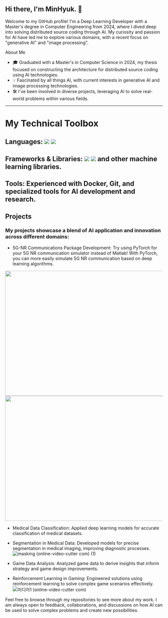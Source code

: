## Hi there, I'm MinHyuk. 👋
Welcome to my GitHub profile! I'm a Deep Learning Developer with a Master's degree in Computer Engineering from 2024, where I dived deep into solving distributed source coding through AI. My curiosity and passion for AI have led me to explore various domains, with a recent focus on "generative AI" and "image processing".

About Me
* 🎓 Graduated with a Master's in Computer Science in 2024, my thesis focused on constructing the architecture for distributed source coding using AI technologies.
* 💡 Fascinated by all things AI, with current interests in generative AI and image processing technologies.
* 🛠 I've been involved in diverse projects, leveraging AI to solve real-world problems within various fields.

----------------

# My Technical Toolbox
## Languages: <img src="https://img.shields.io/badge/Python-3776AB?style=for-the-badge&logo=Python&logoColor=white"> <img src="https://img.shields.io/badge/java-007396?style=for-the-badge&logo=java&logoColor=white">
## Frameworks & Libraries: <img src="https://img.shields.io/badge/PyTorch-EE4C2C?style=for-the-badge&logo=PyTorch&logoColor=white"> <img src="https://img.shields.io/badge/TensorFlow-FF6F00?style=for-the-badge&logo=TensorFlow&logoColor=white"> and other machine learning libraries.
## Tools: Experienced with Docker, Git, and specialized tools for AI development and research.
## Projects
### My projects showcase a blend of AI application and innovation across different domains:

* 5G-NR Communications Package Development: Try using PyTorch for your 5G NR communication simulator instead of Matlab! With PyTorch, you can more easily simulate 5G NR communication based on deep learning algorithms.
<img src="https://github.com/K-MinHyuk/K-MinHyuk/assets/63450024/9adc7e23-4de5-49e7-8862-130ff6e55e0e" width="650" height="400" />
<img src="https://github.com/K-MinHyuk/K-MinHyuk/assets/63450024/d90e8d15-e272-4e73-9ee1-d0cc17c2a611" width="650" height="400" />

* Medical Data Classification: Applied deep learning models for accurate classification of medical datasets.
* Segmentation in Medical Data: Developed models for precise segmentation in medical imaging, improving diagnostic processes.
![masking (online-video-cutter com) (1)](https://github.com/K-MinHyuk/K-MinHyuk/assets/63450024/4623e559-6e82-4c25-8066-af7de9f6285d)

* Game Data Analysis: Analyzed game data to derive insights that inform strategy and game design improvements.
* Reinforcement Learning in Gaming: Engineered solutions using reinforcement learning to solve complex game scenarios effectively.
![미디어1 (online-video-cutter com)](https://github.com/K-MinHyuk/K-MinHyuk/assets/63450024/0c7152f6-1878-4084-9465-5e137bfa5a1b)

Feel free to browse through my repositories to see more about my work. I am always open to feedback, collaborations, and discussions on how AI can be used to solve complex problems and create new possibilities.

<!--[Project Name 1]: [Brief Description] | Link to Project
[Project Name 2]: [Brief Description] | Link to Project-->
